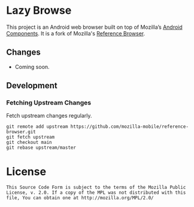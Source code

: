 #  Lazy Browse

This project is an Android web browser built on top of Mozilla’s [Android Components](https://mozac.org/). It is a fork of Mozilla's [Reference Browser](https://github.com/mozilla-mobile/reference-browser).

## Changes

- Coming soon.

## Development

### Fetching Upstream Changes

Fetch upstream changes regularly.

    git remote add upstream https://github.com/mozilla-mobile/reference-browser.git
    git fetch upstream
    git checkout main
    git rebase upstream/master

# License

    This Source Code Form is subject to the terms of the Mozilla Public
    License, v. 2.0. If a copy of the MPL was not distributed with this
    file, You can obtain one at http://mozilla.org/MPL/2.0/
